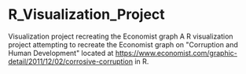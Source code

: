 # R_Visualization_Project
Visualization project recreating the Economist graph
A R visualization project attempting to recreate the Economist graph on "Corruption and Human Development" located at 
https://www.economist.com/graphic-detail/2011/12/02/corrosive-corruption in R. 
